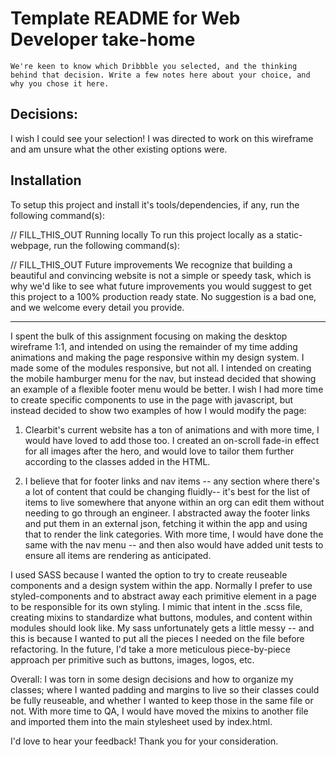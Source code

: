 # Template README for Web Developer take-home

```
We're keen to know which Dribbble you selected, and the thinking behind that decision. Write a few notes here about your choice, and why you chose it here.
```

## Decisions:
I wish I could see your selection! I was directed to work on this wireframe and am unsure what the other existing options were.

## Installation
To setup this project and install it's tools/dependencies, if any, run the following command(s):

// FILL_THIS_OUT
Running locally
To run this project locally as a static-webpage, run the following command(s):

// FILL_THIS_OUT
Future improvements
We recognize that building a beautiful and convincing website is not a simple or speedy task, which is why we'd like to see what future improvements you would suggest to get this project to a 100% production ready state. No suggestion is a bad one, and we welcome every detail you provide.

-----

I spent the bulk of this assignment focusing on making the desktop wireframe 1:1, and intended on using the remainder of my time adding animations and making the page responsive within my design system. I made some of the modules responsive, but not all. I intended on creating the mobile hamburger menu for the nav, but instead decided that showing an example of a flexible footer menu would be better. I wish I had more time to create specific components to use in the page with javascript, but instead decided to show two examples of how I would modify the page:

1. Clearbit's current website has a ton of animations and with more time, I would have loved to add those too. I created an on-scroll fade-in effect for all images after the hero, and would love to tailor them further according to the classes added in the HTML.

2. I believe that for footer links and nav items -- any section where there's a lot of content that could be changing fluidly-- it's best for the list of items to live somewhere that anyone within an org can edit them without needing to go through an engineer. I abstracted away the footer links and put them in an external json, fetching it within the app and using that to render the link categories. With more time, I would have done the same with the nav menu -- and then also would have added unit tests to ensure all items are rendering as anticipated.

I used SASS because I wanted the option to try to create reuseable components and a design system within the app. Normally I prefer to use styled-components and to abstract away each primitive element in a page to be responsible for its own styling. I mimic that intent in the .scss file, creating mixins to standardize what buttons, modules, and content within modules should look like. My sass unfortunately gets a little messy -- and this is because I wanted to put all the pieces I needed on the file before refactoring. In the future, I'd take a more meticulous piece-by-piece approach per primitive such as buttons, images, logos, etc.

Overall: I was torn in some design decisions and how to organize my classes; where I wanted padding and margins to live so their classes could be fully reuseable, and whether I wanted to keep those in the same file or not. With more time to QA, I would have moved the mixins to another file and imported them into the main stylesheet used by index.html.

I'd love to hear your feedback! Thank you for your consideration.